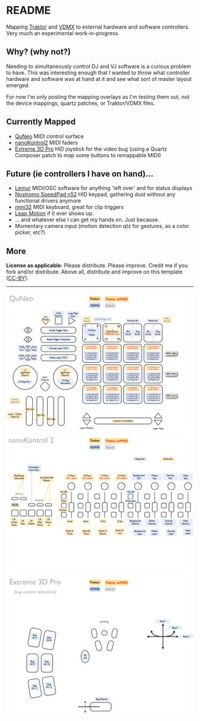 # README

Mapping [Traktor](http://www.native-instruments.com/) and [VDMX](http://www.vidvox.net) to external hardware and software controllers. Very much an experimental work-in-progress.

## Why? (why not?)

Needing to simultaneously control DJ and VJ software is a curious problem to have. This was interesting enough that I wanted to throw what controller hardware and software was at hand at it and see what sort of master layout emerged.

For now I'm only posting the mapping overlays as I'm testing them out, not the device mappings, quartz patches, or Traktor/VDMX files.

## Currently Mapped

* [QuNeo](http://www.keithmcmillen.com/) MIDI control surface
* [nanoKontrol2](http://www.korg.com/nanoseries2) MIDI faders
* [Extreme 3D Pro](http://gaming.logitech.com/en-us/product/extreme-3d-pro-joystick) HID joystick for the video bug (using a Quartz Composer patch to map some buttons to remappable MIDI)

## Future (ie controllers I have on hand)…

* [Lemur](http://www.liine.net) MIDI/OSC software for anything 'left over' and for status displays
* [Nostromo SpeedPad n52](http://en.wikipedia.org/wiki/Nostromo_SpeedPad_n52) HID keypad, gathering dust without any functional drivers anymore
* [mini32](http://www.m-audio.com/products/en_us/KeystationMini32.html) MIDI keyboard, great for clip triggers
* [Leap Motion](http://leapmotion.com/) if it ever shows up.
* ... and whatever else I can get my hands on. Just because.
* Momentary camera input (motion detection qtz for gestures, as a color picker, etc?)


## More
**License as applicable:** Please distribute. Please improve. Credit me if you fork and/or distribute. Above all, distribute and improve on this template ([CC-BY](http://creativecommons.org/licenses/by/3.0/)).

---

![](DSM-quneo.png)
![](DSM-nk2.png)
![](DSM-e3dpro.png)